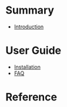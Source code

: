 # Summary

- [Introduction](./README.md)

# User Guide

- [Installation](./guide/installation.md)
- [FAQ](./guide/faq.md)

# Reference

<!--[GENERATED_CONTENT_START]-->
<!--[GENERATED_CONTENT_END]-->
